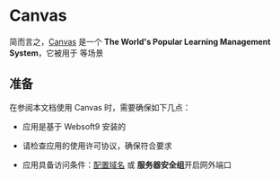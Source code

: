 # Canvas



简而言之，[Canvas]() 是一个 **The World's Popular Learning Management System**，它被用于  等场景



## 准备

在参阅本文档使用 Canvas 时，需要确保如下几点：

- 应用是基于 Websoft9 安装的

- 请检查应用的使用许可协议，确保符合要求

- 应用具备访问条件：[配置域名](./guide/appsetdomain) 或 **服务器安全组**开启网外端口